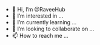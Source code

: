 - 👋 Hi, I’m @RaveeHub
- 👀 I’m interested in ...
- 🌱 I’m currently learning ...
- 💞️ I’m looking to collaborate on ...
- 📫 How to reach me ...

<!---
RaveeHub/RaveeHub is a ✨ special ✨ repository because its `README.md` (this file) appears on your GitHub profile.
You can click the Preview link to take a look at your changes.
--->
